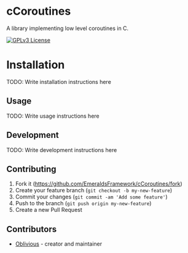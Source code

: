 # cCoroutines

A library implementing low level coroutines in C.

[![GPLv3 License](https://img.shields.io/badge/License-GPL%20v3-yellow.svg)](./COPYING)

# Installation

TODO: Write installation instructions here

## Usage

TODO: Write usage instructions here

## Development

TODO: Write development instructions here

## Contributing

1. Fork it (<https://github.com/EmeraldsFramework/cCoroutines/fork>)
2. Create your feature branch (`git checkout -b my-new-feature`)
3. Commit your changes (`git commit -am 'Add some feature'`)
4. Push to the branch (`git push origin my-new-feature`)
5. Create a new Pull Request

## Contributors

- [Oblivious](https://github.com/Oblivious-Oblivious) - creator and maintainer
